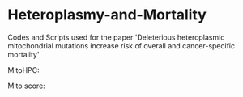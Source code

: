 # Heteroplasmy-and-Mortality
Codes and Scripts used  for the paper 'Deleterious heteroplasmic mitochondrial mutations increase risk of overall and cancer-specific mortality'

MitoHPC:

Mito score:

